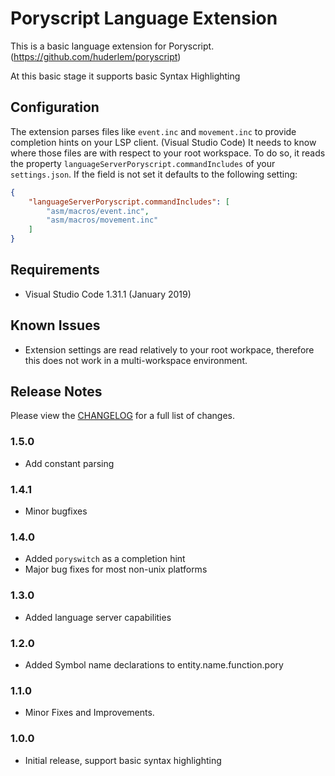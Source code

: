 # Poryscript Language Extension

This is a basic language extension for Poryscript. (https://github.com/huderlem/poryscript)

At this basic stage it supports basic Syntax Highlighting

## Configuration

The extension parses files like `event.inc` and `movement.inc` to provide completion hints on your LSP client. (Visual Studio Code)
It needs to know where those files are with respect to your root workspace. To do so, it reads the property `languageServerPoryscript.commandIncludes` of your `settings.json`.
If the field is not set it defaults to the following setting:

```json
{
    "languageServerPoryscript.commandIncludes": [
        "asm/macros/event.inc",
        "asm/macros/movement.inc"
    ]
}
```

## Requirements

 * Visual Studio Code 1.31.1 (January 2019)

## Known Issues

 * Extension settings are read relatively to your root workpace, therefore this does not work in a multi-workspace environment.

## Release Notes

Please view the [CHANGELOG](CHANGELOG.md) for a full list of changes.

### 1.5.0
 * Add constant parsing

### 1.4.1
 * Minor bugfixes

### 1.4.0
 * Added `poryswitch` as a completion hint
 * Major bug fixes for most non-unix platforms

### 1.3.0
 * Added language server capabilities

### 1.2.0
 * Added Symbol name declarations to entity.name.function.pory

### 1.1.0
 * Minor Fixes and Improvements.

### 1.0.0

 * Initial release, support basic syntax highlighting
